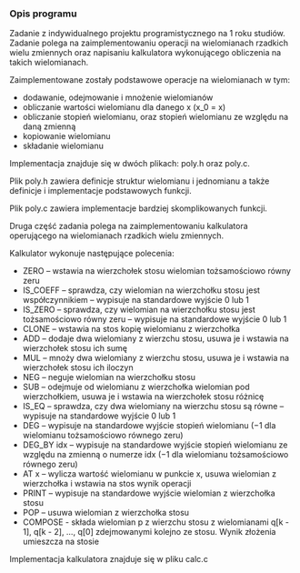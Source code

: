### Opis programu

Zadanie z indywidualnego projektu programistycznego na 1 roku studiów.
Zadanie polega na zaimplementowaniu operacji na wielomianach
rzadkich wielu zmiennych oraz napisaniu kalkulatora wykonującego obliczenia na takich wielomianach.

Zaimplementowane zostały podstawowe operacje na wielomianach w tym:
- dodawanie, odejmowanie i mnożenie wielomianów
- obliczanie wartości wielomianu dla danego x (x_0 = x)
- obliczanie stopień wielomianu, oraz stopień wielomianu ze względu na daną zmienną
- kopiowanie wielomianu
- składanie wielomianu

Implementacja znajduje się w dwóch plikach: poly.h oraz poly.c.

Plik poly.h zawiera definicje struktur wielomianu i jednomianu a także
definicje i implementacje podstawowych funkcji.

Plik poly.c zawiera implementacje bardziej skomplikowanych funkcji.

Druga część zadania polega na zaimplementowaniu kalkulatora operującego na wielomianach
rzadkich wielu zmiennych.

Kalkulator wykonuje następujące polecenia:

- ZERO – wstawia na wierzchołek stosu wielomian tożsamościowo równy zeru
- IS_COEFF – sprawdza, czy wielomian na wierzchołku stosu jest współczynnikiem – wypisuje na standardowe wyjście 0 lub 1
- IS_ZERO – sprawdza, czy wielomian na wierzchołku stosu jest tożsamościowo równy zeru – wypisuje na standardowe wyjście 0 lub 1
- CLONE – wstawia na stos kopię wielomianu z wierzchołka
- ADD – dodaje dwa wielomiany z wierzchu stosu, usuwa je i wstawia na wierzchołek stosu ich sumę
- MUL – mnoży dwa wielomiany z wierzchu stosu, usuwa je i wstawia na wierzchołek stosu ich iloczyn
- NEG – neguje wielomian na wierzchołku stosu
- SUB – odejmuje od wielomianu z wierzchołka wielomian pod wierzchołkiem, usuwa je i wstawia na wierzchołek stosu różnicę
- IS_EQ – sprawdza, czy dwa wielomiany na wierzchu stosu są równe – wypisuje na standardowe wyjście 0 lub 1
- DEG – wypisuje na standardowe wyjście stopień wielomianu (−1 dla wielomianu tożsamościowo równego zeru)
- DEG_BY idx – wypisuje na standardowe wyjście stopień wielomianu ze względu na zmienną o numerze idx (−1 dla wielomianu tożsamościowo równego zeru)
- AT x – wylicza wartość wielomianu w punkcie x, usuwa wielomian z wierzchołka i wstawia na stos wynik operacji
- PRINT – wypisuje na standardowe wyjście wielomian z wierzchołka stosu
- POP – usuwa wielomian z wierzchołka stosu
- COMPOSE - składa wielomian p z wierzchu stosu z wielomianami q[k - 1], q[k - 2], …, q[0] zdejmowanymi kolejno ze stosu. Wynik złożenia umieszcza na stosie

Implementacja kalkulatora znajduje się w pliku calc.c
